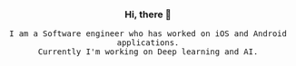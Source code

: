 <h3 align="center">Hi, there 👋 </h3>

<p align="center">
  <samp>
    I am a Software engineer who has worked on iOS and Android applications.<br />
    Currently I'm working on Deep learning and AI.
  </samp>
</p>

<!--
**hs0805/hs0805** is a ✨ _special_ ✨ repository because its `README.md` (this file) appears on your GitHub profile.

Here are some ideas to get you started:

- 🔭 I’m currently working on ...
- 🌱 I’m currently learning ...
- 👯 I’m looking to collaborate on ...
- 🤔 I’m looking for help with ...
- 💬 Ask me about ...
- 📫 How to reach me: ...
- 😄 Pronouns: ...
- ⚡ Fun fact: ...
-->

